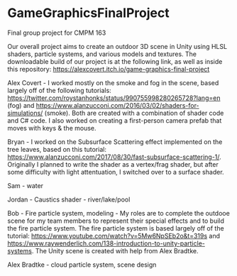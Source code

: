 # GameGraphicsFinalProject
Final group project for CMPM 163

Our overall project aims to create an outdoor 3D scene in Unity using HLSL shaders, particle systems, and various models and textures.
The downloadable build of our project is at the following link, as well as inside this repository: https://alexcovert.itch.io/game-graphics-final-project

Alex Covert - I worked mostly on the smoke and fog in the scene, based largely off of the following tutorials: https://twitter.com/roystanhonks/status/990755998280265728?lang=en (fog) and https://www.alanzucconi.com/2016/03/02/shaders-for-simulations/ (smoke). Both are created with a combination of shader code and C# code. I also worked on creating a first-person camera prefab that moves with keys & the mouse.

Bryan - I worked on the Subsurface Scattering effect implemented on the tree leaves, based on this tutorial: https://www.alanzucconi.com/2017/08/30/fast-subsurface-scattering-1/. Originally I planned to write the shader as a vertex/frag shader, but after some difficulty with light attentuation, I switched over to a surface shader.

Sam - water

Jordan - Caustics shader - river/lake/pool

Bob - Fire particle system, modeling - My roles are to complete the outdooe scene for my team members to represent their special effects and to build the fire particle system. The fire particle system is based largely off of the tutorial:
https://www.youtube.com/watch?v=5Mw6NpSEb2o&t=319s and https://www.raywenderlich.com/138-introduction-to-unity-particle-systems. The Unity scene is created with help from Alex Bradtke. 

Alex Bradtke - cloud particle system, scene design


